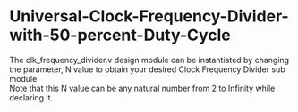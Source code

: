 # Universal-Clock-Frequency-Divider-with-50-percent-Duty-Cycle
The clk_frequency_divider.v design module can be instantiated by changing the parameter, N value to obtain your desired Clock Frequency Divider sub module.  
Note that this N value can be any natural number from 2 to Infinity while declaring it.
